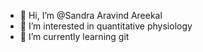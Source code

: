 - 👋 Hi, I’m @Sandra Aravind Areekal
- 👀 I’m interested in quantitative physiology 
- 🌱 I’m currently learning git 


<!---
sa-areekal/sa-areekal is a ✨ special ✨ repository because its `README.md` (this file) appears on your GitHub profile.
You can click the Preview link to take a look at your changes.
--->

